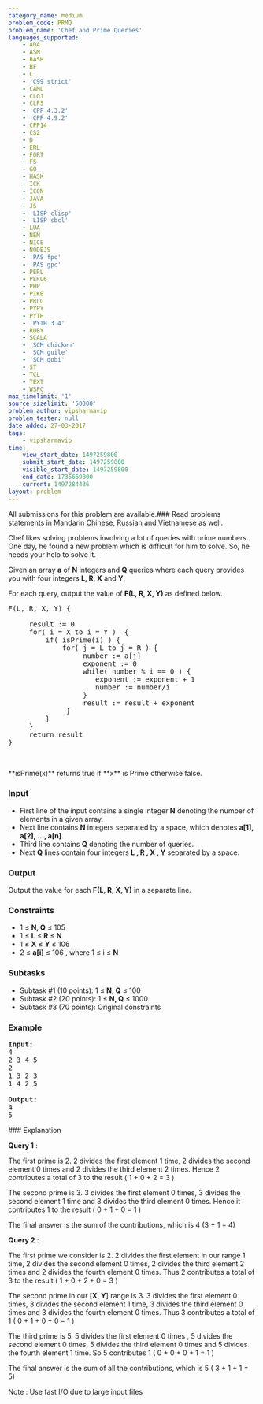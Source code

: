 ```yaml
---
category_name: medium
problem_code: PRMQ
problem_name: 'Chef and Prime Queries'
languages_supported:
    - ADA
    - ASM
    - BASH
    - BF
    - C
    - 'C99 strict'
    - CAML
    - CLOJ
    - CLPS
    - 'CPP 4.3.2'
    - 'CPP 4.9.2'
    - CPP14
    - CS2
    - D
    - ERL
    - FORT
    - FS
    - GO
    - HASK
    - ICK
    - ICON
    - JAVA
    - JS
    - 'LISP clisp'
    - 'LISP sbcl'
    - LUA
    - NEM
    - NICE
    - NODEJS
    - 'PAS fpc'
    - 'PAS gpc'
    - PERL
    - PERL6
    - PHP
    - PIKE
    - PRLG
    - PYPY
    - PYTH
    - 'PYTH 3.4'
    - RUBY
    - SCALA
    - 'SCM chicken'
    - 'SCM guile'
    - 'SCM qobi'
    - ST
    - TCL
    - TEXT
    - WSPC
max_timelimit: '1'
source_sizelimit: '50000'
problem_author: vipsharmavip
problem_tester: null
date_added: 27-03-2017
tags:
    - vipsharmavip
time:
    view_start_date: 1497259800
    submit_start_date: 1497259800
    visible_start_date: 1497259800
    end_date: 1735669800
    current: 1497284436
layout: problem
---
```

All submissions for this problem are available.### Read problems statements in [Mandarin Chinese](http://www.codechef.com/download/translated/JUNE17/mandarin/PRMQ.pdf), [Russian](http://www.codechef.com/download/translated/JUNE17/russian/PRMQ.pdf) and [Vietnamese](http://www.codechef.com/download/translated/JUNE17/vietnamese/PRMQ.pdf) as well.

Chef likes solving problems involving a lot of queries with prime numbers. One day, he found a new problem which is difficult for him to solve. So, he needs your help to solve it.

Given an array **a** of **N** integers and **Q** queries where each query provides you with four integers **L, R, X** and **Y**.

 For each query, output the value of **F(L, R, X, Y)** as defined below.

<pre>
F(L, R, X, Y) {

     result := 0
     for( i = X to i = Y )  {
         if( isPrime(i) ) {
             for( j = L to j = R ) {
                  number := a[j]
                  exponent := 0
                  while( number % i == 0 ) {
                     exponent := exponent + 1 
                     number := number/i
                  }
                  result := result + exponent
              }
         }
     }
     return result
}


</pre>**isPrime(x)** returns true if **x** is Prime otherwise false.
### Input

- First line of the input contains a single integer **N** denoting the number of elements in a given array.
- Next line contains **N** integers separated by a space, which denotes **a\[1\], a\[2\], ..., a\[n\]**.
- Third line contains **Q** denoting the number of queries.
- Next **Q** lines contain four integers **L , R , X , Y**  separated by a space.

### Output

 Output the value for each **F(L, R, X, Y)** in a separate line.

### Constraints

- 1 ≤ **N, Q** ≤ 105
- 1 ≤ **L** ≤ **R** ≤ **N**
- 1 ≤ **X** ≤ **Y** ≤ 106
- 2 ≤ **a\[i\]** ≤ 106 , where 1 ≤ i ≤ **N**

### Subtasks 

- Subtask #1 (10 points): 1 ≤ **N, Q** ≤ 100
- Subtask #2 (20 points): 1 ≤ **N, Q** ≤ 1000
- Subtask #3 (70 points): Original constraints
 
### Example

<pre><b>Input:</b>
4 
2 3 4 5
2
1 3 2 3
1 4 2 5

<b>Output:</b>
4
5
</pre>### Explanation

**Query 1** :

The first prime is 2. 2 divides the first element 1 time, 2 divides the second element 0 times and 2 divides the third element 2 times. Hence 2 contributes a total of 3 to the result ( 1 + 0 + 2 = 3 )

The second prime is 3. 3 divides the first element 0 times, 3 divides the second element 1 time and 3 divides the third element 0 times. Hence it contributes 1 to the result ( 0 + 1 + 0 = 1 )

The final answer is the sum of the contributions, which is 4 (3 + 1 = 4)

**Query 2** :

The first prime we consider is 2. 2 divides the first element in our range 1 time, 2 divides the second element 0 times, 2 divides the third element 2 times and 2 divides the fourth element 0 times. Thus 2 contributes a total of 3 to the result ( 1 + 0 + 2 + 0 = 3 )

The second prime in our \[**X, Y**\] range is 3. 3 divides the first element 0 times, 3 divides the second element 1 time, 3 divides the third element 0 times and 3 divides the fourth element 0 times. Thus 3 contributes a total of 1 ( 0 + 1 + 0 + 0 = 1 )

The third prime is 5. 5 divides the first element 0 times , 5 divides the second element 0 times, 5 divides the third element 0 times and 5 divides the fourth element 1 time. So 5 contributes 1 ( 0 + 0 + 0 + 1 = 1 )

The final answer is the sum of all the contributions, which is 5 ( 3 + 1 + 1 = 5)

 Note : Use fast I/O due to large input files
